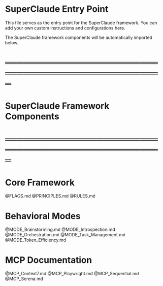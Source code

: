 # SuperClaude Entry Point

This file serves as the entry point for the SuperClaude framework.
You can add your own custom instructions and configurations here.

The SuperClaude framework components will be automatically imported below.

# ═══════════════════════════════════════════════════
# SuperClaude Framework Components
# ═══════════════════════════════════════════════════

# Core Framework
@FLAGS.md
@PRINCIPLES.md
@RULES.md

# Behavioral Modes
@MODE_Brainstorming.md
@MODE_Introspection.md
@MODE_Orchestration.md
@MODE_Task_Management.md
@MODE_Token_Efficiency.md

# MCP Documentation
@MCP_Context7.md
@MCP_Playwright.md
@MCP_Sequential.md
@MCP_Serena.md
